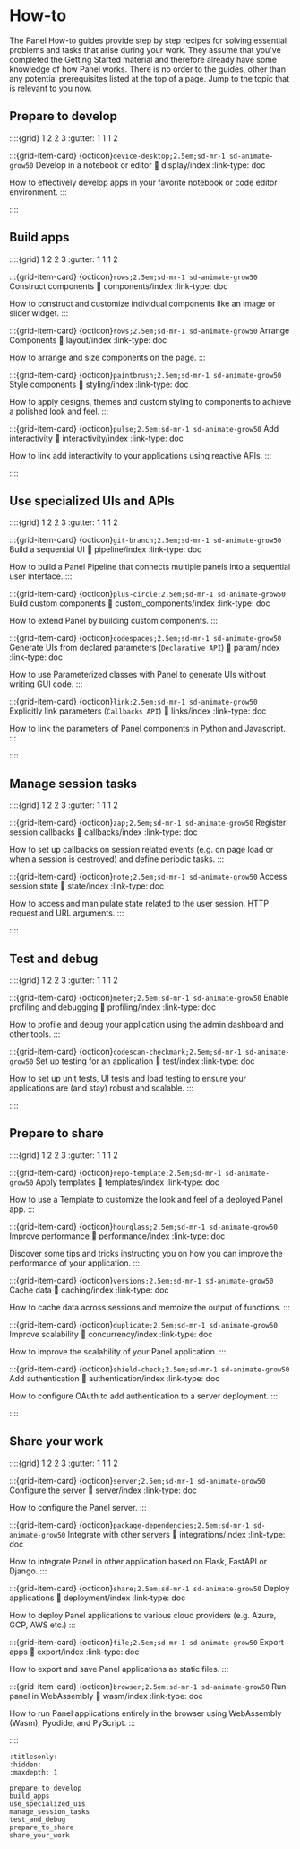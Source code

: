 # How-to

The Panel How-to guides provide step by step recipes for solving essential problems and tasks that arise during your work. They assume that you've completed the Getting Started material and therefore already have some knowledge of how Panel works. There is no order to the guides, other than any potential prerequisites listed at the top of a page. Jump to the topic that is relevant to you now.


## Prepare to develop

::::{grid} 1 2 2 3
:gutter: 1 1 1 2

:::{grid-item-card} {octicon}`device-desktop;2.5em;sd-mr-1 sd-animate-grow50` Develop in a notebook or editor
:link: display/index
:link-type: doc

How to effectively develop apps in your favorite notebook or code editor environment.
:::

::::


## Build apps

::::{grid} 1 2 2 3
:gutter: 1 1 1 2

:::{grid-item-card} {octicon}`rows;2.5em;sd-mr-1 sd-animate-grow50` Construct components
:link: components/index
:link-type: doc

How to construct and customize individual components like an image or slider widget.
:::

:::{grid-item-card} {octicon}`rows;2.5em;sd-mr-1 sd-animate-grow50` Arrange Components
:link: layout/index
:link-type: doc

How to arrange and size components on the page.
:::

:::{grid-item-card} {octicon}`paintbrush;2.5em;sd-mr-1 sd-animate-grow50` Style components
:link: styling/index
:link-type: doc

How to apply designs, themes and custom styling to components to achieve a polished look and feel.
:::

:::{grid-item-card} {octicon}`pulse;2.5em;sd-mr-1 sd-animate-grow50` Add interactivity
:link: interactivity/index
:link-type: doc

How to link add interactivity to your applications using reactive APIs.
:::

::::


## Use specialized UIs and APIs

::::{grid} 1 2 2 3
:gutter: 1 1 1 2

:::{grid-item-card} {octicon}`git-branch;2.5em;sd-mr-1 sd-animate-grow50` Build a sequential UI
:link: pipeline/index
:link-type: doc

How to build a Panel Pipeline that connects multiple panels into a sequential user interface.
:::

:::{grid-item-card} {octicon}`plus-circle;2.5em;sd-mr-1 sd-animate-grow50` Build custom components
:link: custom_components/index
:link-type: doc

How to extend Panel by building custom components.
:::

:::{grid-item-card} {octicon}`codespaces;2.5em;sd-mr-1 sd-animate-grow50` Generate UIs from declared parameters (`Declarative API`)
:link: param/index
:link-type: doc

How to use Parameterized classes with Panel to generate UIs without writing GUI code.
:::

:::{grid-item-card} {octicon}`link;2.5em;sd-mr-1 sd-animate-grow50` Explicitly link parameters (`Callbacks API`)
:link: links/index
:link-type: doc

How to link the parameters of Panel components in Python and Javascript.
:::

::::


## Manage session tasks

::::{grid} 1 2 2 3
:gutter: 1 1 1 2

:::{grid-item-card} {octicon}`zap;2.5em;sd-mr-1 sd-animate-grow50` Register session callbacks
:link: callbacks/index
:link-type: doc

How to set up callbacks on session related events (e.g. on page load or when a session is destroyed) and define periodic tasks.
:::

:::{grid-item-card} {octicon}`note;2.5em;sd-mr-1 sd-animate-grow50` Access session state
:link: state/index
:link-type: doc

How to access and manipulate state related to the user session, HTTP request and URL arguments.
:::

::::


## Test and debug

::::{grid} 1 2 2 3
:gutter: 1 1 1 2

:::{grid-item-card} {octicon}`meter;2.5em;sd-mr-1 sd-animate-grow50` Enable profiling and debugging
:link: profiling/index
:link-type: doc

How to profile and debug your application using the admin dashboard and other tools.
:::

:::{grid-item-card} {octicon}`codescan-checkmark;2.5em;sd-mr-1 sd-animate-grow50` Set up testing for an application
:link: test/index
:link-type: doc

How to set up unit tests, UI tests and load testing to ensure your applications are (and stay) robust and scalable.
:::

::::


## Prepare to share

::::{grid} 1 2 2 3
:gutter: 1 1 1 2

:::{grid-item-card} {octicon}`repo-template;2.5em;sd-mr-1 sd-animate-grow50` Apply templates
:link: templates/index
:link-type: doc

How to use a Template to customize the look and feel of a deployed Panel app.
:::

:::{grid-item-card} {octicon}`hourglass;2.5em;sd-mr-1 sd-animate-grow50` Improve performance
:link: performance/index
:link-type: doc

Discover some tips and tricks instructing you on how you can improve the performance of your application.
:::

:::{grid-item-card} {octicon}`versions;2.5em;sd-mr-1 sd-animate-grow50` Cache data
:link: caching/index
:link-type: doc

How to cache data across sessions and memoize the output of functions.
:::

:::{grid-item-card} {octicon}`duplicate;2.5em;sd-mr-1 sd-animate-grow50` Improve scalability
:link: concurrency/index
:link-type: doc

How to improve the scalability of your Panel application.
:::

:::{grid-item-card} {octicon}`shield-check;2.5em;sd-mr-1 sd-animate-grow50` Add authentication
:link: authentication/index
:link-type: doc

How to configure OAuth to add authentication to a server deployment.
:::

::::

## Share your work

::::{grid} 1 2 2 3
:gutter: 1 1 1 2

:::{grid-item-card} {octicon}`server;2.5em;sd-mr-1 sd-animate-grow50` Configure the server
:link: server/index
:link-type: doc

How to configure the Panel server.
:::

:::{grid-item-card} {octicon}`package-dependencies;2.5em;sd-mr-1 sd-animate-grow50` Integrate with other servers
:link: integrations/index
:link-type: doc

How to integrate Panel in other application based on Flask, FastAPI or Django.
:::

:::{grid-item-card} {octicon}`share;2.5em;sd-mr-1 sd-animate-grow50` Deploy applications
:link: deployment/index
:link-type: doc

How to deploy Panel applications to various cloud providers (e.g. Azure, GCP, AWS etc.)
:::

:::{grid-item-card} {octicon}`file;2.5em;sd-mr-1 sd-animate-grow50` Export apps
:link: export/index
:link-type: doc

How to export and save Panel applications as static files.
:::

:::{grid-item-card} {octicon}`browser;2.5em;sd-mr-1 sd-animate-grow50` Run panel in WebAssembly
:link: wasm/index
:link-type: doc

How to run Panel applications entirely in the browser using WebAssembly (Wasm), Pyodide, and PyScript.
:::

::::

```{toctree}
:titlesonly:
:hidden:
:maxdepth: 1

prepare_to_develop
build_apps
use_specialized_uis
manage_session_tasks
test_and_debug
prepare_to_share
share_your_work
```
